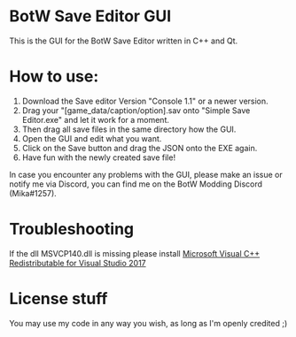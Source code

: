 # BotW Save Editor GUI
This is the GUI for the BotW Save Editor written in C++ and Qt.

# How to use:
1.  Download the Save editor Version "Console 1.1" or a newer version.
2.  Drag your "[game_data/caption/option].sav onto "Simple Save Editor.exe" and let it work for a moment.
3.  Then drag all save files in the same directory how the GUI.
3.  Open the GUI and edit what you want.
4.  Click on the Save button and drag the JSON onto the EXE again.
5.  Have fun with the newly created save file!

In case you encounter any problems with the GUI, please make an issue or notify me via Discord, you can find me on the BotW Modding Discord (Mika#1257).

# Troubleshooting
If the dll MSVCP140.dll is missing please install [Microsoft Visual C++ Redistributable for Visual Studio 2017](https://support.microsoft.com/de-de/help/2977003/the-latest-supported-visual-c-downloads)

# License stuff
You may use my code in any way you wish, as long as I'm openly credited ;)
